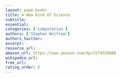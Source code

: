 ```yaml
---
layout: page-books
title: A New Kind Of Science
subtitle: 
essential: 
categories: ['computation']
authors: ['Stephen Wolfram']
authors_twitter: 
excerpt: .
resource_url: 
amazon_url: https://www.amazon.com/dp/1579550088
wikipedia_url: 
free_url: 
rating_order: 5
---
```

